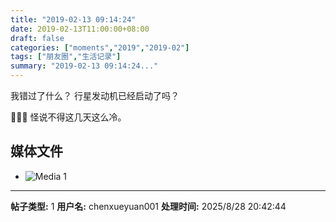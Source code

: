 ```yaml
---
title: "2019-02-13 09:14:24"
date: 2019-02-13T11:00:00+08:00
draft: false
categories: ["moments","2019","2019-02"]
tags: ["朋友圈","生活记录"]
summary: "2019-02-13 09:14:24..."
---
```


我错过了什么？
行星发动机已经启动了吗？

🥶🥶🥶
怪说不得这几天这么冷。

## 媒体文件

- ![Media 1](/Moments/photos/2019-02-13/201902130914240.jpg)

---

**帖子类型:** 1
**用户名:** chenxueyuan001
**处理时间:** 2025/8/28 20:42:44
